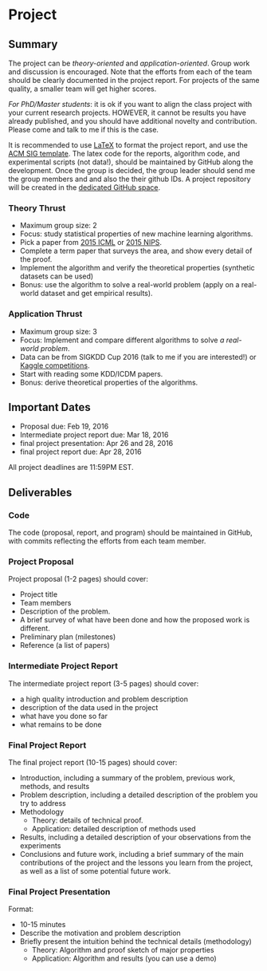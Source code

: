 # Project

## Summary

The project can be *theory-oriented* and *application-oriented*. 
Group work and discussion is encouraged. Note that the efforts from 
each of the team should be clearly documented in the project report. 
For projects of the same quality, a smaller team will get higher scores. 

*For PhD/Master students*: it is ok if you want to align the class project with your 
current research projects. HOWEVER, it cannot be results you have already 
published, and you should have additional novelty and contribution. 
Please come and talk to me if this is the case. 

It is recommended to use [LaTeX](http://www.latex-tutorial.com/) to format 
the project report, and use the [ACM SIG template](http://www.acm.org/sigs/publications/sig-alternate-v1.1). 
The latex code for the reports, algorithm code, and experimental scripts (not data!), should be maintained by GitHub along the development.
Once the group is decided, the group leader should send me the group members and 
and also the their github IDs. A project repository will be created in the 
[dedicated GitHub space](https://github.com/msu-ml). 


### Theory Thrust 
* Maximum group size: 2
* Focus: study statistical properties of new machine learning algorithms. 
* Pick a paper from [2015 ICML](http://jmlr.org/proceedings/papers/v37/) or [2015 NIPS](http://papers.nips.cc/book/advances-in-neural-information-processing-systems-28-2015). 
* Complete a term paper that surveys the area, and show every detail of the proof. 
* Implement the algorithm and verify the theoretical properties (synthetic datasets can be used)
* Bonus: use the algorithm to solve a real-world problem (apply on a real-world dataset and get empirical results). 

### Application Thrust
* Maximum group size: 3
* Focus: Implement and compare different algorithms to solve *a real-world problem*.
* Data can be from SIGKDD Cup 2016 (talk to me if you are interested!) or [Kaggle competitions](https://www.kaggle.com/competitions). 
* Start with reading some KDD/ICDM papers.  
* Bonus: derive theoretical properties of the algorithms. 

## Important Dates
* Proposal due: Feb 19, 2016 
* Intermediate project report due: Mar 18, 2016
* final project presentation: Apr 26 and 28, 2016
* final project report due: Apr 28, 2016

All project deadlines are 11:59PM EST. 

## Deliverables

### Code
The code (proposal, report, and program) should be maintained in GitHub, with commits 
reflecting the efforts from each team member. 

### Project Proposal 
Project proposal (1-2 pages) should cover: 
* Project title
* Team members
* Description of the problem.
* A brief survey of what have been done and how the proposed work is different. 
* Preliminary plan (milestones)
* Reference (a list of papers)

### Intermediate Project Report 
The intermediate project report (3-5 pages) should cover:
* a high quality introduction and problem description
* description of the data used in the project
* what have you done so far
* what remains to be done

### Final Project Report 
The final project report (10-15 pages) should cover:
* Introduction, including a summary of the problem, previous work, methods, and results
* Problem description, including a detailed description of the problem you try to address
* Methodology
   * Theory: details of technical proof.
   * Application: detailed description of methods used
* Results, including a detailed description of your observations from the experiments
* Conclusions and future work, including a brief summary of the main contributions of the project and the lessons you learn from the project, as well as a list of some potential future work.

### Final Project Presentation
Format:
* 10-15 minutes
* Describe the motivation and problem description
* Briefly present the intuition behind the technical details (methodology)
  *  Theory: Algorithm and proof sketch of major properties 
  *  Application: Algorithm and results (you can use a demo)

